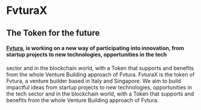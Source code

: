 
# FvturaX

## The Token for the future

#### [Fvtura](fvtura.com), is working on a new way of participating into innovation, from startup projects to new technologies, opportunities in the tech
sector and in the blockchain world, with a Token that supports and benefits from the
whole Venture Building approach of Fvtura. FvturaX is the token of Fvtura, a venture builder based in Italy and Singapore. We aim to build impactful ideas from startup projects to new technologies, opportunities in the tech sector and in the blockchain world, with a Token that supports and benefits from the whole Venture Building approach of Fvtura.

